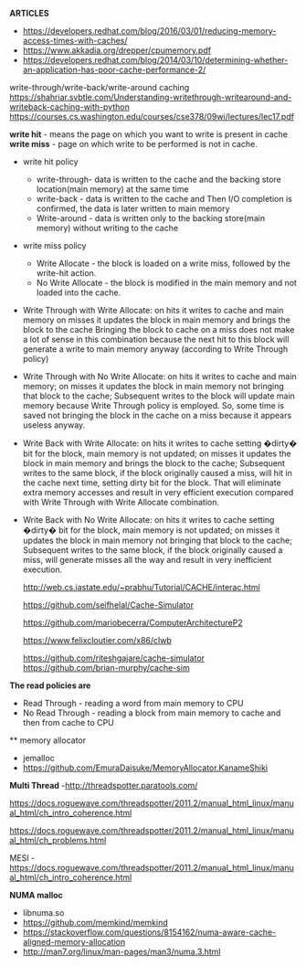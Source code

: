 

**ARTICLES**
* https://developers.redhat.com/blog/2016/03/01/reducing-memory-access-times-with-caches/
* https://www.akkadia.org/drepper/cpumemory.pdf
* https://developers.redhat.com/blog/2014/03/10/determining-whether-an-application-has-poor-cache-performance-2/


write-through/write-back/write-around caching
  https://shahriar.svbtle.com/Understanding-writethrough-writearound-and-writeback-caching-with-python
  https://courses.cs.washington.edu/courses/cse378/09wi/lectures/lec17.pdf
  
  **write hit** -  means the page on which you want to write is present in cache
  **write miss**  - page on which write to be performed is not in cache.
  
  * write hit policy 
    * write-through- data is written to the cache and the backing store location(main memory) at the same time
    * write-back - data is written to the cache and Then I/O completion is confirmed, the data is later written to main memory
    * Write-around - data is written only to the backing store(main memory) without writing to the cache
  * write miss policy
    * Write Allocate - the block is loaded on a write miss, followed by the write-hit action.
    * No Write Allocate - the block is modified in the main memory and not loaded into the cache.
    
 * Write Through with Write Allocate:
 on hits it writes to cache and main memory
 on misses it updates the block in main memory and brings the block to the cache
 Bringing the block to cache on a miss does not make a lot of sense in this combination because the next hit to this block will generate a write to main memory anyway (according to Write Through policy)

* Write Through with No Write Allocate:
 on hits it writes to cache and main memory;
 on misses it updates the block in main memory not bringing that block to the cache;
 Subsequent writes to the block will update main memory because Write Through policy is employed. So, some time is saved not bringing the block in the cache on a miss because it appears useless anyway.

* Write Back with Write Allocate:
 on hits it writes to cache setting �dirty� bit for the block, main memory is not updated;
 on misses it updates the block in main memory and brings the block to the cache;
 Subsequent writes to the same block, if the block originally caused a miss, will hit in the cache next time, setting dirty bit for the block. That will eliminate extra memory accesses and result in very efficient execution compared with Write Through with Write Allocate combination.

* Write Back with No Write Allocate:
 on hits it writes to cache setting �dirty� bit for the block, main memory is not updated;
 on misses it updates the block in main memory not bringing that block to the cache;
 Subsequent writes to the same block, if the block originally caused a miss, will generate misses all the way and result in very inefficient execution.
  
  http://web.cs.iastate.edu/~prabhu/Tutorial/CACHE/interac.html
  
  https://github.com/seifhelal/Cache-Simulator
  
  https://github.com/mariobecerra/ComputerArchitectureP2
  
  https://www.felixcloutier.com/x86/clwb
  
  https://github.com/riteshgajare/cache-simulator
  https://github.com/brian-murphy/cache-sim
  
**The read policies are**
 * Read Through -  reading a word from main memory to CPU
 * No Read Through - reading a block from main memory to cache and then from cache to CPU
  
  
  
** memory allocator
  * jemalloc
  * https://github.com/EmuraDaisuke/MemoryAllocator.KanameShiki
  
**Multi Thread** -http://threadspotter.paratools.com/ 

  https://docs.roguewave.com/threadspotter/2011.2/manual_html_linux/manual_html/ch_intro_coherence.html

  https://docs.roguewave.com/threadspotter/2011.2/manual_html_linux/manual_html/ch_problems.html
  
  MESI - https://docs.roguewave.com/threadspotter/2011.2/manual_html_linux/manual_html/ch_intro_coherence.html
  
**NUMA malloc**
  * libnuma.so
  * https://github.com/memkind/memkind
  * https://stackoverflow.com/questions/8154162/numa-aware-cache-aligned-memory-allocation
  * http://man7.org/linux/man-pages/man3/numa.3.html
  
  
